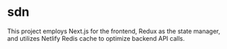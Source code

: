 # sdn
This project employs Next.js for the frontend, Redux as the state manager, and utilizes Netlify Redis cache to optimize backend API calls.
